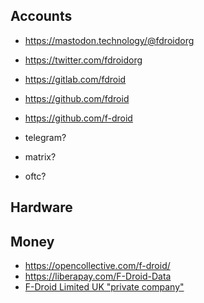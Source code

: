 
## Accounts

* https://mastodon.technology/@fdroidorg
* https://twitter.com/fdroidorg
* https://gitlab.com/fdroid
* https://github.com/fdroid
* https://github.com/f-droid

* telegram?
* matrix?
* oftc?

## Hardware


## Money

* https://opencollective.com/f-droid/
* https://liberapay.com/F-Droid-Data
* [F-Droid Limited UK "private company"](https://beta.companieshouse.gov.uk/company/08420676)

